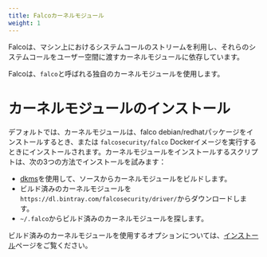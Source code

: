 ```yaml
---
title: Falcoカーネルモジュール
weight: 1
---
```


Falcoは、マシン上におけるシステムコールのストリームを利用し、それらのシステムコールをユーザー空間に渡すカーネルモジュールに依存しています。

Falcoは、`falco`と呼ばれる独自のカーネルモジュールを使用します。

# カーネルモジュールのインストール

デフォルトでは、カーネルモジュールは、falco debian/redhatパッケージをインストールするとき、または `falcosecurity/falco` Dockerイメージを実行するときにインストールされます。カーネルモジュールをインストールするスクリプトは、次の3つの方法でインストールを試みます：

* [dkms](https://en.wikipedia.org/wiki/Dynamic_Kernel_Module_Support)を使用して、ソースからカーネルモジュールをビルドします。
* ビルド済みのカーネルモジュールを`https://dl.bintray.com/falcosecurity/driver/`からダウンロードします。
* `~/.falco`からビルド済みのカーネルモジュールを探します。

ビルド済みのカーネルモジュールを使用するオプションについては、[インストール](/docs/installation/#downloading-the-kernel-module-via-https)ページをご覧ください。
